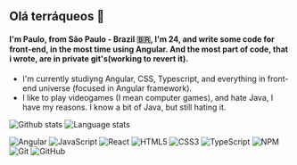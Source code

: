 ## Olá terráqueos 👋

#### I'm Paulo, from São Paulo - Brazil 🇧🇷, I'm 24, and write some code for front-end, in the most time using Angular. And the most part of code, that i wrote, are in private git's(working to revert it).

- I'm currently studiyng Angular, CSS, Typescript, and everything in front-end universe (focused in Angular framework).
- I like to play videogames (I mean computer games), and hate Java, I have my reasons. I know a bit of Java, but still hating it.

![Github stats](https://github-readme-stats.vercel.app/api?username=infinityover&show_icons=true&theme=dracula)
![Language stats](https://github-readme-stats.vercel.app/api/top-langs/?username=infinityover&hide=Jupyter%20Notebook&layout=compact&theme=dracula)

![Angular](https://img.shields.io/badge/-Angular-red?logo=Angular)
![JavaScript](https://img.shields.io/badge/-JavaScript-black?logo=javascript)
![React](https://img.shields.io/badge/-React-black?logo=react)
![HTML5](https://img.shields.io/badge/-HTML5-E34F26?logo=html5&logoColor=white)
![CSS3](https://img.shields.io/badge/-CSS3-1572B6?logo=css3)
![TypeScript](https://img.shields.io/badge/-TypeScript-007ACC?logo=typescript)
![NPM](https://img.shields.io/badge/NPM-CB3837.svg?logo=npm)
![Git](https://img.shields.io/badge/-Git-black?logo=git)
![GitHub](https://img.shields.io/badge/-GitHub-181717?logo=github)
